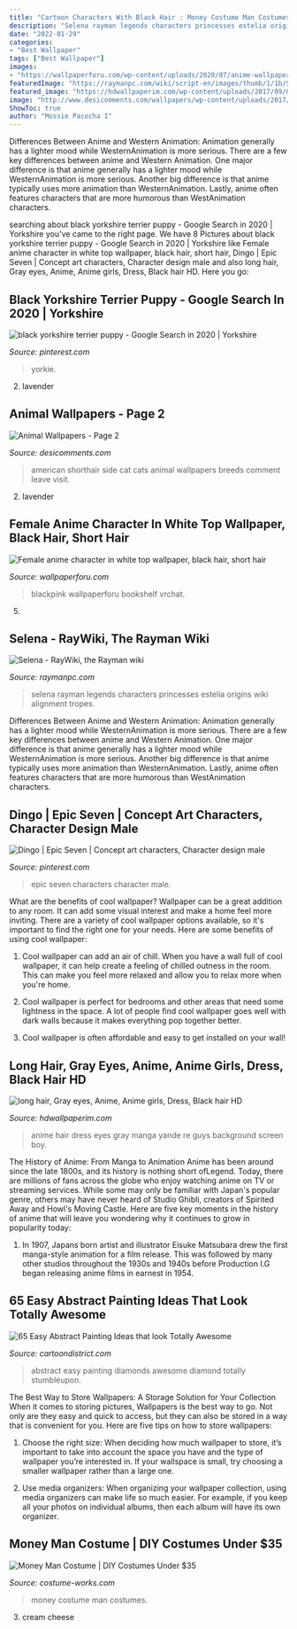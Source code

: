 ```yaml
---
title: "Cartoon Characters With Black Hair : Money Costume Man Costumes"
description: "Selena rayman legends characters princesses estelia origins wiki alignment tropes"
date: "2022-01-29"
categories:
- "Best Wallpaper"
tags: ["Best Wallpaper"]
images:
- "https://wallpaperforu.com/wp-content/uploads/2020/07/anime-wallpaper-200717133601191440x2560.jpg"
featuredImage: "https://raymanpc.com/wiki/script-en/images/thumb/1/1b/Selena.png/200px-Selena.png"
featured_image: "https://hdwallpaperim.com/wp-content/uploads/2017/09/07/463565-long_hair-gray_eyes-anime-anime_girls-dress-black_hair.jpg"
image: "http://www.desicomments.com/wallpapers/wp-content/uploads/2017/04/Side-View-Of-American-Shorthair-600x403.jpg"
ShowToc: true
author: "Mossie Pacocha I"
---
```



Differences Between Anime and Western Animation: Animation generally has a lighter mood while WesternAnimation is more serious.
There are a few key differences between anime and Western Animation. One major difference is that anime generally has a lighter mood while WesternAnimation is more serious. Another big difference is that anime typically uses more animation than WesternAnimation. Lastly, anime often features characters that are more humorous than WestAnimation characters.

	

		
searching about black yorkshire terrier puppy - Google Search in 2020 | Yorkshire you've came to the right page. We have 8 Pictures about black yorkshire terrier puppy - Google Search in 2020 | Yorkshire like Female anime character in white top wallpaper, black hair, short hair, Dingo | Epic Seven | Concept art characters, Character design male and also long hair, Gray eyes, Anime, Anime girls, Dress, Black hair HD. Here you go:
		
    
## Black Yorkshire Terrier Puppy - Google Search In 2020 | Yorkshire

<img loading=lazy src="https://i.pinimg.com/736x/15/20/a6/1520a636da7ba619f450205b032f79ed.jpg" onerror="this.onerror=null;this.src='https://tse4.mm.bing.net/th?id=OIP.LLdiENE2WsRVK0jhT4G8QgHaK1&amp;pid=15.1';" alt="black yorkshire terrier puppy - Google Search in 2020 | Yorkshire">

_Source: pinterest.com_

>yorkie. 

	

2. lavender 

    
## Animal Wallpapers - Page 2

<img loading=lazy src="http://www.desicomments.com/wallpapers/wp-content/uploads/2017/04/Side-View-Of-American-Shorthair-600x403.jpg" onerror="this.onerror=null;this.src='https://tse3.mm.bing.net/th?id=OIP.kCrQoyEBckgL2wjqj2wCYQHaE-&amp;pid=15.1';" alt="Animal Wallpapers - Page 2">

_Source: desicomments.com_

>american shorthair side cat cats animal wallpapers breeds comment leave visit. 

	

2. lavender 

    
## Female Anime Character In White Top Wallpaper, Black Hair, Short Hair

<img loading=lazy src="https://wallpaperforu.com/wp-content/uploads/2020/07/anime-wallpaper-200717133601191440x2560.jpg" onerror="this.onerror=null;this.src='https://tse2.mm.bing.net/th?id=OIP.tpxs6RkI3hOblVZw-fIo-AHaNK&amp;pid=15.1';" alt="Female anime character in white top wallpaper, black hair, short hair">

_Source: wallpaperforu.com_

>blackpink wallpaperforu bookshelf vrchat. 

	

5.

    
## Selena - RayWiki, The Rayman Wiki

<img loading=lazy src="https://raymanpc.com/wiki/script-en/images/thumb/1/1b/Selena.png/200px-Selena.png" onerror="this.onerror=null;this.src='https://tse4.mm.bing.net/th?id=OIP.OUacEHaP_uZAM8UhiBy2EAAAAA&amp;pid=15.1';" alt="Selena - RayWiki, the Rayman wiki">

_Source: raymanpc.com_

>selena rayman legends characters princesses estelia origins wiki alignment tropes. 

	

Differences Between Anime and Western Animation: Animation generally has a lighter mood while WesternAnimation is more serious.
There are a few key differences between anime and Western Animation. One major difference is that anime generally has a lighter mood while WesternAnimation is more serious. Another big difference is that anime typically uses more animation than WesternAnimation. Lastly, anime often features characters that are more humorous than WestAnimation characters.

    
## Dingo | Epic Seven | Concept Art Characters, Character Design Male

<img loading=lazy src="https://i.pinimg.com/736x/5b/8f/31/5b8f31fafa0ef1edf84b3f3f2c141c70.jpg" onerror="this.onerror=null;this.src='https://tse4.mm.bing.net/th?id=OIP.F6Wv1mcNiBmT3riTNfuQXgHaNL&amp;pid=15.1';" alt="Dingo | Epic Seven | Concept art characters, Character design male">

_Source: pinterest.com_

>epic seven characters character male. 

	

What are the benefits of cool wallpaper?
Wallpaper can be a great addition to any room. It can add some visual interest and make a home feel more inviting. There are a variety of cool wallpaper options available, so it's important to find the right one for your needs. Here are some benefits of using cool wallpaper: 
1. Cool wallpaper can add an air of chill. When you have a wall full of cool wallpaper, it can help create a feeling of chilled outness in the room. This can make you feel more relaxed and allow you to relax more when you're home. 

2. Cool wallpaper is perfect for bedrooms and other areas that need some lightness in the space. A lot of people find cool wallpaper goes well with dark walls because it makes everything pop together better. 

3. Cool wallpaper is often affordable and easy to get installed on your wall!

    
## Long Hair, Gray Eyes, Anime, Anime Girls, Dress, Black Hair HD

<img loading=lazy src="https://hdwallpaperim.com/wp-content/uploads/2017/09/07/463565-long_hair-gray_eyes-anime-anime_girls-dress-black_hair.jpg" onerror="this.onerror=null;this.src='https://tse3.mm.bing.net/th?id=OIP.5Qx3j3C7mszhATmC5tOfAAHaKe&amp;pid=15.1';" alt="long hair, Gray eyes, Anime, Anime girls, Dress, Black hair HD">

_Source: hdwallpaperim.com_

>anime hair dress eyes gray manga yande re guys background screen boy. 

	

The History of Anime: From Manga to Animation
Anime has been around since the late 1800s, and its history is nothing short ofLegend. Today, there are millions of fans across the globe who enjoy watching anime on TV or streaming services. While some may only be familiar with Japan's popular genre, others may have never heard of Studio Ghibli, creators of Spirited Away and Howl's Moving Castle. Here are five key moments in the history of anime that will leave you wondering why it continues to grow in popularity today:
1) In 1907, Japans born artist and illustrator Eisuke Matsubara drew the first manga-style animation for a film release. This was followed by many other studios throughout the 1930s and 1940s before Production I.G began releasing anime films in earnest in 1954.

    
## 65 Easy Abstract Painting Ideas That Look Totally Awesome

<img loading=lazy src="http://www.cartoondistrict.com/wp-content/uploads/2017/06/Easy-Abstract-Painting-Ideas00016.jpg" onerror="this.onerror=null;this.src='https://tse2.mm.bing.net/th?id=OIP.4SRh_MekhydORAxNC-EZGAHaLJ&amp;pid=15.1';" alt="65 Easy Abstract Painting Ideas that look Totally Awesome">

_Source: cartoondistrict.com_

>abstract easy painting diamonds awesome diamond totally stumbleupon. 

	

The Best Way to Store Wallpapers: A Storage Solution for Your Collection
When it comes to storing pictures, Wallpapers is the best way to go. Not only are they easy and quick to access, but they can also be stored in a way that is convenient for you. Here are five tips on how to store wallpapers:
1) Choose the right size: When deciding how much wallpaper to store, it’s important to take into account the space you have and the type of wallpaper you’re interested in. If your wallspace is small, try choosing a smaller wallpaper rather than a large one.

2) Use media organizers: When organizing your wallpaper collection, using media organizers can make life so much easier. For example, if you keep all your photos on individual albums, then each album will have its own organizer.

    
## Money Man Costume | DIY Costumes Under $35

<img loading=lazy src="https://photos.costume-works.com/full/money_man9.jpg" onerror="this.onerror=null;this.src='https://tse3.mm.bing.net/th?id=OIP.HkdB1o759vB6U5BREFAX7AHaNf&amp;pid=15.1';" alt="Money Man Costume | DIY Costumes Under $35">

_Source: costume-works.com_

>money costume man costumes. 

	

3. cream cheese 

